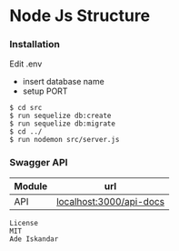 # Node Js Structure

### Installation
Edit .env
  - insert database name
  - setup PORT
 

```run
$ cd src
$ run sequelize db:create 
$ run sequelize db:migrate
$ cd ../
$ run nodemon src/server.js
```
### Swagger API

| Module | url |
| ------ | ------ |
| API | <localhost:3000/api-docs> | 


```
License
MIT
Ade Iskandar
 

